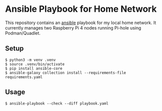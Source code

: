 # Ansible Playbook for Home Network

This repository contains an [ansible](https://www.ansible.com/) playbook for my local home network. It currently manages two Raspberry Pi 4 nodes running Pi-hole using Podman/Quadlet.

## Setup

```shell
$ python3 -m venv .venv
$ source .venv/bin/activate
$ pip install ansible-core
$ ansible-galaxy collection install --requirements-file requirements.yaml
```

## Usage

```shell
$ ansible-playbook --check --diff playbook.yaml
```
